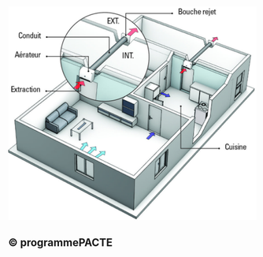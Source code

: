 ![](<images/Ventilation Mécanique Répartie (VMR) - choix du type d'installation - 3/_page_0_Figure_0.jpeg>)

## © programmePACTE